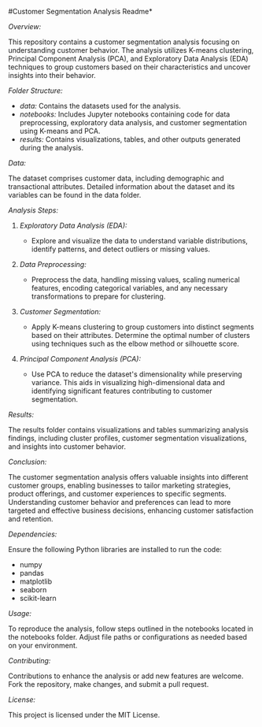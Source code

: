 #Customer Segmentation Analysis Readme*

*Overview:*

This repository contains a customer segmentation analysis focusing on understanding customer behavior. The analysis utilizes K-means clustering, Principal Component Analysis (PCA), and Exploratory Data Analysis (EDA) techniques to group customers based on their characteristics and uncover insights into their behavior.

*Folder Structure:*

- *data:* Contains the datasets used for the analysis.
- *notebooks:* Includes Jupyter notebooks containing code for data preprocessing, exploratory data analysis, and customer segmentation using K-means and PCA.
- *results:* Contains visualizations, tables, and other outputs generated during the analysis.

*Data:*

The dataset comprises customer data, including demographic and transactional attributes. Detailed information about the dataset and its variables can be found in the data folder.

*Analysis Steps:*

1. *Exploratory Data Analysis (EDA):*
   - Explore and visualize the data to understand variable distributions, identify patterns, and detect outliers or missing values.

2. *Data Preprocessing:*
   - Preprocess the data, handling missing values, scaling numerical features, encoding categorical variables, and any necessary transformations to prepare for clustering.

3. *Customer Segmentation:*
   - Apply K-means clustering to group customers into distinct segments based on their attributes. Determine the optimal number of clusters using techniques such as the elbow method or silhouette score.

4. *Principal Component Analysis (PCA):*
   - Use PCA to reduce the dataset's dimensionality while preserving variance. This aids in visualizing high-dimensional data and identifying significant features contributing to customer segmentation.

*Results:*

The results folder contains visualizations and tables summarizing analysis findings, including cluster profiles, customer segmentation visualizations, and insights into customer behavior.

*Conclusion:*

The customer segmentation analysis offers valuable insights into different customer groups, enabling businesses to tailor marketing strategies, product offerings, and customer experiences to specific segments. Understanding customer behavior and preferences can lead to more targeted and effective business decisions, enhancing customer satisfaction and retention.

*Dependencies:*

Ensure the following Python libraries are installed to run the code:
- numpy
- pandas
- matplotlib
- seaborn
- scikit-learn

*Usage:*

To reproduce the analysis, follow steps outlined in the notebooks located in the notebooks folder. Adjust file paths or configurations as needed based on your environment.

*Contributing:*

Contributions to enhance the analysis or add new features are welcome. Fork the repository, make changes, and submit a pull request.

*License:*

This project is licensed under the MIT License.

